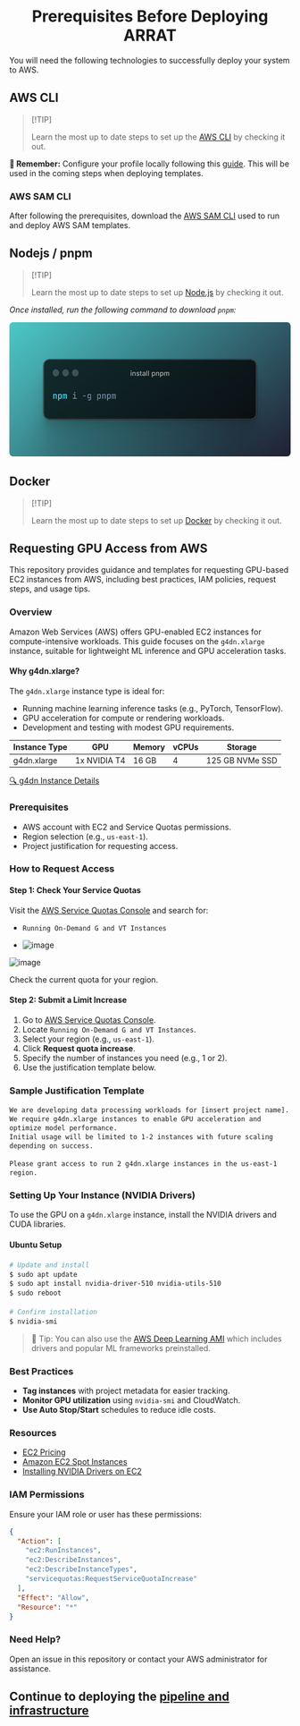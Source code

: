 <h1 align="center">Prerequisites Before Deploying ARRAT</h1>

You will need the following technologies to successfully deploy your system to AWS.

## AWS CLI

> \[!TIP]
>
> Learn the most up to date steps to set up the [AWS CLI][docs-aws-cli-download-link] by checking it out.

**🚨 Remember:** Configure your profile locally following this [guide][docs-aws-profile-setup-link]. This will be used in the coming steps when deploying templates.

### AWS SAM CLI

After following the prerequisites, download the [AWS SAM CLI][docs-aws-sam-cli-download-link] used to run and deploy AWS SAM templates.

## Nodejs / pnpm

> \[!TIP]
>
> Learn the most up to date steps to set up [Node.js][docs-nodejs-download-link] by checking it out.

_Once installed, run the following command to download `pnpm`:_

<div align="center">

  <picture>
    <source media="(prefers-color-scheme: dark)" srcset="/images/install-pnpm-command.png">
    <img height="240" src="/images/install-pnpm-command.png" alt="Install command for pnpm using npm">
  </picture>

</div>

## Docker

> \[!TIP]
>
> Learn the most up to date steps to set up [Docker][docs-docker-download-link] by checking it out.

## Requesting GPU Access from AWS

This repository provides guidance and templates for requesting GPU-based EC2 instances from AWS, including best practices, IAM policies, request steps, and usage tips.

### Overview

Amazon Web Services (AWS) offers GPU-enabled EC2 instances for compute-intensive workloads. This guide focuses on the `g4dn.xlarge` instance, suitable for lightweight ML inference and GPU acceleration tasks.

#### Why g4dn.xlarge?

The `g4dn.xlarge` instance type is ideal for:
- Running machine learning inference tasks (e.g., PyTorch, TensorFlow).
- GPU acceleration for compute or rendering workloads.
- Development and testing with modest GPU requirements.

| Instance Type | GPU         | Memory | vCPUs | Storage  |
|---------------|-------------|--------|-------|----------|
| g4dn.xlarge   | 1x NVIDIA T4| 16 GB  | 4     | 125 GB NVMe SSD |

[🔍 g4dn Instance Details](https://aws.amazon.com/ec2/instance-types/g4/)

### Prerequisites

- AWS account with EC2 and Service Quotas permissions.
- Region selection (e.g., `us-east-1`).
- Project justification for requesting access.

### How to Request Access

#### Step 1: Check Your Service Quotas

Visit the [AWS Service Quotas Console](https://console.aws.amazon.com/servicequotas/) and search for:
- `Running On-Demand G and VT Instances`

- ![image](https://github.com/user-attachments/assets/0dd994fb-6c09-4d84-b2d8-5ed956aad835)

![image](https://github.com/user-attachments/assets/89aa77ae-041b-4226-8c0d-b00147fd12d2)


Check the current quota for your region.

#### Step 2: Submit a Limit Increase

1. Go to [AWS Service Quotas Console](https://console.aws.amazon.com/servicequotas/).
2. Locate `Running On-Demand G and VT Instances`.
3. Select your region (e.g., `us-east-1`).
4. Click **Request quota increase**.
5. Specify the number of instances you need (e.g., 1 or 2).
6. Use the justification template below.

### Sample Justification Template

```text
We are developing data processing workloads for [insert project name].
We require g4dn.xlarge instances to enable GPU acceleration and optimize model performance.
Initial usage will be limited to 1-2 instances with future scaling depending on success.

Please grant access to run 2 g4dn.xlarge instances in the us-east-1 region.
```

### Setting Up Your Instance (NVIDIA Drivers)

To use the GPU on a `g4dn.xlarge` instance, install the NVIDIA drivers and CUDA libraries.

#### Ubuntu Setup

```bash
# Update and install
$ sudo apt update
$ sudo apt install nvidia-driver-510 nvidia-utils-510
$ sudo reboot

# Confirm installation
$ nvidia-smi
```

> 📝 Tip: You can also use the [AWS Deep Learning AMI](https://aws.amazon.com/machine-learning/amis/) which includes drivers and popular ML frameworks preinstalled.

### Best Practices

- **Tag instances** with project metadata for easier tracking.
- **Monitor GPU utilization** using `nvidia-smi` and CloudWatch.
- **Use Auto Stop/Start** schedules to reduce idle costs.

### Resources

- [EC2 Pricing](https://aws.amazon.com/ec2/pricing/)
- [Amazon EC2 Spot Instances](https://docs.aws.amazon.com/AWSEC2/latest/UserGuide/using-spot-instances.html)
- [Installing NVIDIA Drivers on EC2](https://docs.aws.amazon.com/AWSEC2/latest/UserGuide/install-nvidia-driver.html)

### IAM Permissions

Ensure your IAM role or user has these permissions:
```json
{
  "Action": [
    "ec2:RunInstances",
    "ec2:DescribeInstances",
    "ec2:DescribeInstanceTypes",
    "servicequotas:RequestServiceQuotaIncrease"
  ],
  "Effect": "Allow",
  "Resource": "*"
}
```

### Need Help?

Open an issue in this repository or contact your AWS administrator for assistance.

## Continue to deploying the [pipeline and infrastructure][up-next-link]

<!-- Link Groups -->

[docs-docker-download-link]: https://docs.docker.com/desktop/
[docs-nodejs-download-link]: https://nodejs.org/en/download
[docs-aws-cli-download-link]: https://docs.aws.amazon.com/cli/latest/userguide/getting-started-install.html
[docs-aws-profile-setup-link]: https://docs.aws.amazon.com/cli/v1/userguide/cli-configure-files.html
[docs-aws-sam-cli-download-link]: https://docs.aws.amazon.com/serverless-application-model/latest/developerguide/install-sam-cli.html
[up-next-link]: https://github.com/arrat-tools/deploy/blob/main/guide/01-deploy-the-infrastructure.md
